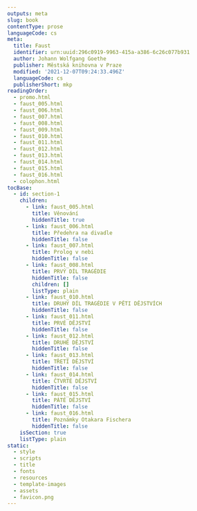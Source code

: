 ```yaml
---
outputs: meta
slug: book
contentType: prose
languageCode: cs
meta:
  title: Faust
  identifier: urn:uuid:296c0919-9963-415a-a386-6c26c077b931
  author: Johann Wolfgang Goethe
  publisher: Městská knihovna v Praze
  modified: '2021-12-07T09:24:33.496Z'
  languageCode: cs
  publisherShort: mkp
readingOrder:
  - promo.html
  - faust_005.html
  - faust_006.html
  - faust_007.html
  - faust_008.html
  - faust_009.html
  - faust_010.html
  - faust_011.html
  - faust_012.html
  - faust_013.html
  - faust_014.html
  - faust_015.html
  - faust_016.html
  - colophon.html
tocBase:
  - id: section-1
    children:
      - link: faust_005.html
        title: Věnování
        hiddenTitle: true
      - link: faust_006.html
        title: Předehra na divadle
        hiddenTitle: false
      - link: faust_007.html
        title: Prolog v nebi
        hiddenTitle: false
      - link: faust_008.html
        title: PRVÝ DÍL TRAGÉDIE
        hiddenTitle: false
        children: []
        listType: plain
      - link: faust_010.html
        title: DRUHÝ DÍL TRAGÉDIE V PĚTI DĚJSTVÍCH
        hiddenTitle: false
      - link: faust_011.html
        title: PRVÉ DĚJSTVÍ
        hiddenTitle: false
      - link: faust_012.html
        title: DRUHÉ DĚJSTVÍ
        hiddenTitle: false
      - link: faust_013.html
        title: TŘETÍ DĚJSTVÍ
        hiddenTitle: false
      - link: faust_014.html
        title: ČTVRTÉ DĚJSTVÍ
        hiddenTitle: false
      - link: faust_015.html
        title: PÁTÉ DĚJSTVÍ
        hiddenTitle: false
      - link: faust_016.html
        title: Poznámky Otakara Fischera
        hiddenTitle: false
    isSection: true
    listType: plain
static:
  - style
  - scripts
  - title
  - fonts
  - resources
  - template-images
  - assets
  - favicon.png
---
```

